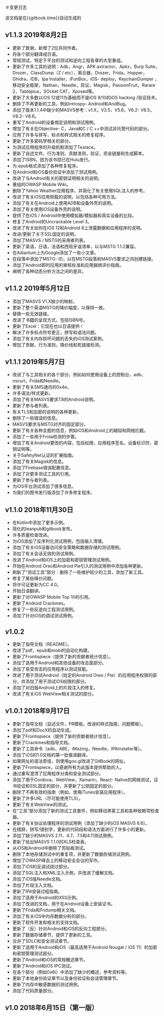 ＃变更日志

该文档是在{{gitbook.time}}自动生成的

## v1.1.3 2019年8月2日

- 更新了致谢，新增了2位共同作者。
- 将各个部分翻译成日语。
- 常规测试，特定于平台的测试和逆向工程各章的大型重组。
- 更新了许多工具的说明：Adb，Angr，APK axtractor，Apkx，Burp Suite，Drozer，ClassDump（Z / etc），离合器，Drozer，Frida，Hopper，Ghidra，IDB，Ipa Installer，iFunBox，iOS- deploy，KeychainDumper ，移动安全框架，Nathan，Needle，异议，Magisk，PassionFruit，Rarare 2，Tableplus，SOcket CAT，Xposed等。
- 更新了大多数以iOS 12或11为基础而不是iOS 9/10的iOS hacking /验证技术。
- 删除了不再更新的工具，例如introspy- Android和AndBug。
- 添加了版本1.1.4中缺少的MASVS参考：v1.X，V3.5，V5.6，V6.2- V6.5，V8.2- V8.6。
- 重写了Android的设备绑定说明和测试用例。
- 增加了有关在Objective- C，Java和C / C ++中测试非托管代码的部分。
- 应用了许多与拼写，标点和样式相关的修复程序。
- 更新了许多密码学相关的部分。
- 为测试应用程序的升级机制添加了Testace。
- 更新了自述文件，行为准则，贡献准则，验证，资金链接和生成脚本。
- 添加了ISBN，因为该书现已在Hulu发行。
- 为.epub格式添加了各种修复程序。
- 在Android和iOS备份验证中添加了测试用例。
- 改进了与Android有关的密钥证明相关的说明。
- 重组的OWASP Mobile Wiki。
- 删除了Yahoo Weather应用程序，并简化了有关使用SQL注入的参考。
- 改进了有关iOS应用侧载的说明，以包括各种可用方法。
- 添加了有关在Android上使用ADB和设备外壳的说明。
- 添加了有关使用iOS设备外壳的说明。
- 提供了在iOS / Android中使用模拟器/模拟器和真实设备的比较。
- 修复了Android的Uncrackable Level 3。
- 改进了有关如何在iOS 12和Android 8上泄露数据和应用程序的说明。
- 改进/更新了关于SSL固定的说明。
- 添加了MASVS / MSTG的采用者列表。
- 更新了英语，日语，法语和西班牙语清单，以与MSTG 1.1.2兼容。
- 在Adiantum上为Google添加了一些小文章。
- 在段落中添加了MSTG- ID，以在MSTG段落和MASVS要求之间创建链接。
- 添加了Android即时应用的审核标准和应用捆绑评价指南。
- 阐明了各种动态分析方法之间的差异。

## v1.1.2 2019年5月12日

- 添加了MASVS V1.X缺少的映射。
- 更新了整个英语MSTG的降价幅度，以保持一致。
- 替换一些无效链接。
- 改进了书籍的呈现方式，包括ISBN号。
- 更新了Excel：它现在也以日语提供！
- 解决了许多标点符号更正，拼写和语法问题。
- 添加了有关内存损坏问题的丢失的iOS测试案例。
- 增加了贡献，行为准则，降价线和死链接检测。

## v1.1.1 2019年5月7日

- 改进了与工具相关的各个部分，例如如何使用设备上的控制台，adb，nscurl，Frida和Needle。
- 更新了有关SMS通讯的0x4e。
- 许多语法/样式更新。
- 添加了有关MASVS要求7.8的Android说明。
- 更新了参与者列表。
- 有关TLS和加密的说明的各种更新。
- 删除了一些错误的信息。
- MASVS要求与MSTG对齐的固定部分。
- 更新了有关各种主题的信息，例如iOS和Android上的越狱和网络拦截。
- 添加了一些用于Frida检测的步骤。
- 增加了有关Android更改的内容，包括权限，应用程序签名，设备标识符，密钥证明等。
- 关于SafetyNet认证的扩展指南。
- 添加了有关Magisk的信息。
- 添加了Firebase错误配置信息。
- 添加了对更多测试工具的引用。
- 更新了参与者列表。
- 为iOS平台测试添加了很多信息。
- 为我们的图书发行版添加了许多修复程序。

## v1.1.0 2018年11月30日

- 在Kotlin中添加了更多示例。
- 简化的leanpub和gitbook发布。
- 许多质量检查改进。
- 为iOS添加了反序列化测试用例，包括输入清理。
- 添加了有关iOS设备访问安全策略和数据存储的测试用例。
- 添加了有关会话无效的测试用例。
- 改进了Android和iOS上的加密和密钥管理测试用例。
- 开始在Android Oreo和Android Pie引入的测试用例中添加各种更新。
- 刷新了“测试工具”部分：删除了一些维护较少的工具，添加了新工具。
- 修复了某些降价问题。
- 将许可证更新为CC 4.0。
- 开始日语翻译。
- 更新了对OWASP Mobile Top 10的引用。
- 更新了Android Crackmes。
- 修复了一些反逆向工程测试用例。
- 添加了针对iOS的调试测试用例。

## v1.0.2

-  更新了指导文档（README）。
- 改进了pdf，epub和mobi的自动化构建。
- 更新了Frontispiece（提供了新的贡献者统计信息）。
- 添加了适用于Android和其他设备的攻击面部分。
- 添加了易受攻击的应用程序以测试技能。
- 改进了用于测试Android（给定的Android Oreo / Pie）的应用程序权限的部分，并添加了用于测试iOS权限的部分。
- 添加了对旧版Android上的片段注入的修复。
- 改进了有关iOS WebView相关测试的部分。

## v1.0.1 2018年9月17日

- 更新了指导文档（自述文件，PR模板，改进的样式指南，问题模板）。
- 添加了pdf和DocX的自动生成。
- 更新了Frontispiece（提供了新的贡献者统计信息）。
- 更新了Crackmes和指导文档。
- 更新了工具命令（adb，ABE，iMazing，Needle，IPAinstaller等）。
- 添加了iOS的1.0文档的第一批俄语翻译。
- 如果网址的语法奇怪，则使用goo.gl改进了GitBook的网址。
- 更新了Frontispiece，以感谢所有为此版本提供帮助的人。
- 通过重写澄清了应用程序分类和安全测试部分。
- 添加了用于Cordova，WebView，Xamarin，React- Native的网络测试，证书验证和SSL固定的部分，并更新了公钥固定的部分。
- 删除了不再有效的指南（例如，使用iTunes安装应用程序）。
- 更新了许多URL（尽可能使用TLS）。
- 更新了有关WebView的测试。
- 在“工具”部分添加了新的测试工具套件，例如移动黑客工具和各种依赖项检查器。
- 更新了有关协议处理程序的测试用例（添加了缺少的iOS MASVS 6.6）。
- 在措辞，拼写/错别字，更新的代码段和语法方面进行了许多小的更新。
- 添加了缺少的MASVS 2.11、4.7、7.5和4.11测试用例。
- 更新了给出MASVS 1.1.0的XLS检查表。
- 从iOS和Android中删除了剪贴板测试。
- 删除了本地存储测试中的重复项，并更新了数据存储测试用例。
- 增加了OWASP峰会上的移动安全会议的写作。
- 添加了iOS的反调试绕过部分。
- 添加了SQL注入和XML注入示例，并改进了缓解文档。
- 添加了iOS版Needle文档。
- 添加了片段注入文档。
- 更新了IPA安装过程指南。
- 添加了适用于Android的XSS示例。
- 添加了改进的文档，用于在Android设备上安装证书。
- 更新了Frida和Fridump相关文档。
- 添加了有关iOS中内存数据分析的部分。
- 更新了软件开发和相关的支持文档。
- 更新了（反）针对Android和iOS的反向工程部分。
- 更新了数据存储章节，提供了更新的工具。
- 合并了SDLC和安全测试章节。
- 更新了适用于Android和iOS（最高适用于Android Nougat / iOS 11）的加密和密钥管理测试部分。
- 更新了Android和iOS的常规概述章节。
- 更新了Android和iOS IPC测试。
- 在各个部分（例如0x6i）中添加了缺少的概述，参考资料等。
- 更新了本地身份验证章节以及身份验证和会话管理章节。
- 更新了内存中敏感数据的测试用例。
- 添加了代码质量部分。

## v1.0 2018年6月15日（第一版）